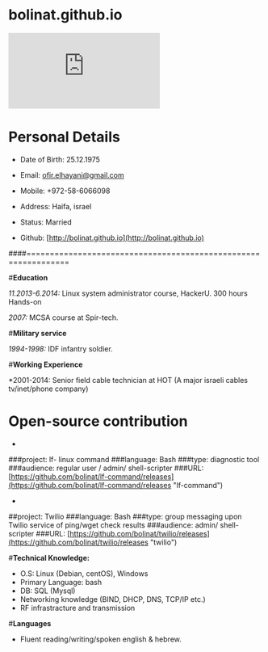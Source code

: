bolinat.github.io
=================
![my pic](https://www.facebook.com/photo.php?fbid=10152888690559377&l=a592ab9b35 "ofir elhayani")
# **Personal Details**

* Date of Birth: 25.12.1975                           

* Email: [ofir.elhayani@gmail.com](mailto:ofir.elhayani@gmail.com)

* Mobile: +972-58-6066098                             

* Address: Haifa, israel

* Status: Married                                    

* Github: [http://bolinat.github.io](http://bolinat.github.io)


####===============================================================

#**Education**

*11.2013-6.2014:* Linux system administrator course, HackerU. 300 hours Hands-on

*2007:* MCSA course at Spir-tech.

#**Military service**

*1994-1998:* IDF infantry soldier. 

#**Working Experience**

*2001-2014: Senior field cable technician at HOT (A major israeli cables tv/inet/phone company)
           
# Open-source contribution

* 
###project:      lf- linux command
###language:     Bash
###type:         diagnostic tool 
###audience:     regular user / admin/ shell-scripter
###URL: [https://github.com/bolinat/lf-command/releases](https://github.com/bolinat/lf-command/releases "lf-command")

* 
##project:       Twilio
###language:     Bash
###type:         group messaging upon Twilio service of ping/wget check results 
###audience:     admin/ shell-scripter
###URL: [https://github.com/bolinat/twilio/releases](https://github.com/bolinat/twilio/releases "twilio")

#**Technical Knowledge:**

* O.S: Linux (Debian, centOS), Windows
* Primary Language: bash
* DB: SQL (Mysql)
* Networking knowledge (BIND, DHCP, DNS, TCP/IP etc.)
* RF infrastracture and transmission

#**Languages**

* Fluent reading/writing/spoken english & hebrew.


